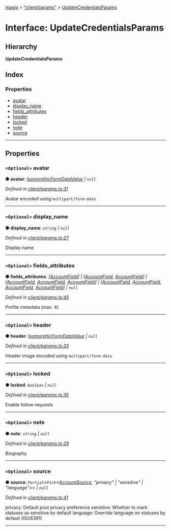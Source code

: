 [masto](../README.md) > ["client/params"](../modules/_client_params_.md) > [UpdateCredentialsParams](../interfaces/_client_params_.updatecredentialsparams.md)

# Interface: UpdateCredentialsParams

## Hierarchy

**UpdateCredentialsParams**

## Index

### Properties

* [avatar](_client_params_.updatecredentialsparams.md#avatar)
* [display_name](_client_params_.updatecredentialsparams.md#display_name)
* [fields_attributes](_client_params_.updatecredentialsparams.md#fields_attributes)
* [header](_client_params_.updatecredentialsparams.md#header)
* [locked](_client_params_.updatecredentialsparams.md#locked)
* [note](_client_params_.updatecredentialsparams.md#note)
* [source](_client_params_.updatecredentialsparams.md#source)

---

## Properties

<a id="avatar"></a>

### `<Optional>` avatar

**● avatar**: *[IsomorphicFormDataValue](../modules/_client_params_.md#isomorphicformdatavalue) \| `null`*

*Defined in [client/params.ts:31](https://github.com/neet/masto.js/blob/cdad6ed/src/client/params.ts#L31)*

Avatar encoded using `multipart/form-data`

___
<a id="display_name"></a>

### `<Optional>` display_name

**● display_name**: *`string` \| `null`*

*Defined in [client/params.ts:27](https://github.com/neet/masto.js/blob/cdad6ed/src/client/params.ts#L27)*

Display name

___
<a id="fields_attributes"></a>

### `<Optional>` fields_attributes

**● fields_attributes**: *[[AccountField](_entities_account_.accountfield.md)] \| [[AccountField](_entities_account_.accountfield.md), [AccountField](_entities_account_.accountfield.md)] \| [[AccountField](_entities_account_.accountfield.md), [AccountField](_entities_account_.accountfield.md), [AccountField](_entities_account_.accountfield.md)] \| [[AccountField](_entities_account_.accountfield.md), [AccountField](_entities_account_.accountfield.md), [AccountField](_entities_account_.accountfield.md), [AccountField](_entities_account_.accountfield.md)] \| `null`*

*Defined in [client/params.ts:45](https://github.com/neet/masto.js/blob/cdad6ed/src/client/params.ts#L45)*

Profile metadata (max. 4)

___
<a id="header"></a>

### `<Optional>` header

**● header**: *[IsomorphicFormDataValue](../modules/_client_params_.md#isomorphicformdatavalue) \| `null`*

*Defined in [client/params.ts:33](https://github.com/neet/masto.js/blob/cdad6ed/src/client/params.ts#L33)*

Header image encoded using `multipart/form-data`

___
<a id="locked"></a>

### `<Optional>` locked

**● locked**: *`boolean` \| `null`*

*Defined in [client/params.ts:35](https://github.com/neet/masto.js/blob/cdad6ed/src/client/params.ts#L35)*

Enable follow requests

___
<a id="note"></a>

### `<Optional>` note

**● note**: *`string` \| `null`*

*Defined in [client/params.ts:29](https://github.com/neet/masto.js/blob/cdad6ed/src/client/params.ts#L29)*

Biography

___
<a id="source"></a>

### `<Optional>` source

**● source**: *`Partial`<`Pick`<[AccountSource](_entities_account_.accountsource.md), "privacy" \| "sensitive" \| "language">> \| `null`*

*Defined in [client/params.ts:41](https://github.com/neet/masto.js/blob/cdad6ed/src/client/params.ts#L41)*

privacy: Default post privacy preference sensitive: Whether to mark statuses as sensitive by default language: Override language on statuses by default (ISO6391)

___

